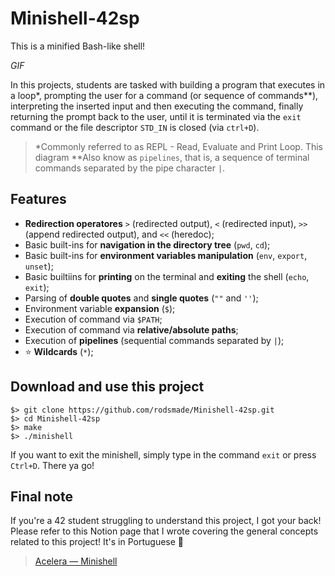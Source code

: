 # Minishell-42sp

This is a minified Bash-like shell!

*GIF*

In this projects, students are tasked with building a program that executes in a loop*, prompting the user for a command (or sequence of commands**), interpreting the inserted input and then executing the command, finally returning the prompt back to the user, until it is terminated via the `exit` command or the file descriptor `STD_IN` is closed (via `ctrl+D`).

> *Commonly referred to as REPL - Read, Evaluate and Print Loop. This diagram 
> **Also know as `pipelines`, that is, a sequence of terminal commands separated by the pipe character `|`.

## Features

- **Redirection operatores** `>` (redirected output), `<` (redirected input), `>>` (append redirected output), and `<<` (heredoc);
- Basic built-ins for **navigation in the directory tree** (`pwd`, `cd`);
- Basic built-ins for **environment variables manipulation** (`env`, `export`, `unset`);
- Basic builtiins for **printing** on the terminal and **exiting** the shell (`echo`, `exit`);
- Parsing of **double quotes** and **single quotes** (`""` and `''`);
- Environment variable **expansion** (`$`);
- Execution of command via `$PATH`;
- Execution of command via **relative/absolute paths**;
- Execution of **pipelines** (sequential commands separated by `|`);
- :star: **Wildcards** (`*`);


## Download and use this project

``` shell
$> git clone https://github.com/rodsmade/Minishell-42sp.git
$> cd Minishell-42sp
$> make
$> ./minishell
```

If you want to exit the minishell, simply type in the command `exit` or press `Ctrl+D`. There ya go!

## Final note
If you're a 42 student struggling to understand this project, I got your back! Please refer to this Notion page that I wrote covering the general concepts related to this project! It's in Portuguese :cactus:

> [Acelera — Minishell](https://rodsmade.notion.site/Acelera-Minishell-f6c3f8463e3e4580b4e61f4886036faf)
